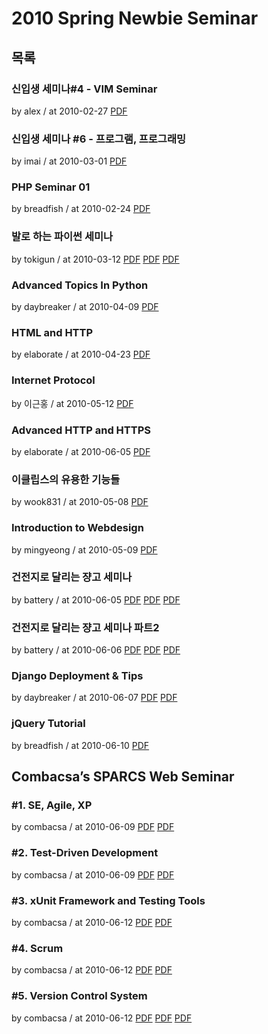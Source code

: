 # 2010 Spring Newbie Seminar

## 목록

### 신입생 세미나#4 - VIM Seminar

by alex / at 2010-02-27
[PDF](https://s3.ap-northeast-2.amazonaws.com/sparcs.home/seminars/alex-20100227-1.pptx)

### 신입생 세미나 #6 - 프로그램, 프로그래밍

by imai / at 2010-03-01
[PDF](https://s3.ap-northeast-2.amazonaws.com/sparcs.home/seminars/imai-20100303-1.pptx)

### PHP Seminar 01

by breadfish / at 2010-02-24
[PDF](https://s3.ap-northeast-2.amazonaws.com/sparcs.home/seminars/breadfish-20100224-1.ppt)

### 발로 하는 파이썬 세미나

by tokigun / at 2010-03-12
[PDF](https://s3.ap-northeast-2.amazonaws.com/sparcs.home/seminars/tokigun-20100312-1.pdf)
[PDF](https://s3.ap-northeast-2.amazonaws.com/sparcs.home/seminars/tokigun-20100312-2.pptx)
[PDF](https://s3.ap-northeast-2.amazonaws.com/sparcs.home/seminars/tokigun-20100312-3.py)

### Advanced Topics In Python

by daybreaker / at 2010-04-09
[PDF](https://s3.ap-northeast-2.amazonaws.com/sparcs.home/seminars/daybreaker-20100409-1.pptx)

### HTML and HTTP

by elaborate / at 2010-04-23
[PDF](https://s3.ap-northeast-2.amazonaws.com/sparcs.home/seminars/elaborate-20100425-1.pptx)

### Internet Protocol

by 이근홍 / at 2010-05-12
[PDF](https://s3.ap-northeast-2.amazonaws.com/sparcs.home/seminars/leeopop-20100512-1.pdf)

### Advanced HTTP and HTTPS

by elaborate / at 2010-06-05
[PDF](https://s3.ap-northeast-2.amazonaws.com/sparcs.home/seminars/elaborate-20100605-1.pptx)

### 이클립스의 유용한 기능들

by wook831 / at 2010-05-08
[PDF](https://s3.ap-northeast-2.amazonaws.com/sparcs.home/seminars/wook831-20100813-1.ppt)

### Introduction to Webdesign

by mingyeong / at 2010-05-09
[PDF](https://s3.ap-northeast-2.amazonaws.com/sparcs.home/seminars/mingyeong-20100509-1.pptx)

### 건전지로 달리는 쟝고 세미나

by battery / at 2010-06-05
[PDF](https://s3.ap-northeast-2.amazonaws.com/sparcs.home/seminars/battery-20100605-1.pdf)
[PDF](https://s3.ap-northeast-2.amazonaws.com/sparcs.home/seminars/battery-20100605-2.ppt)
[PDF](https://s3.ap-northeast-2.amazonaws.com/sparcs.home/seminars/battery-20100605-3.pptx)

### 건전지로 달리는 쟝고 세미나 파트2

by battery / at 2010-06-06
[PDF](https://s3.ap-northeast-2.amazonaws.com/sparcs.home/seminars/battery-20100606-1.pdf)
[PDF](https://s3.ap-northeast-2.amazonaws.com/sparcs.home/seminars/battery-20100606-2.ppt)
[PDF](https://s3.ap-northeast-2.amazonaws.com/sparcs.home/seminars/battery-20100606-3.pptx)

### Django Deployment & Tips

by daybreaker / at 2010-06-07
[PDF](https://s3.ap-northeast-2.amazonaws.com/sparcs.home/seminars/daybreaker-20100607-1.pdf)
[PDF](https://s3.ap-northeast-2.amazonaws.com/sparcs.home/seminars/daybreaker-20100607-2.pptx)

### jQuery Tutorial

by breadfish / at 2010-06-10
[PDF](https://s3.ap-northeast-2.amazonaws.com/sparcs.home/seminars/breadfish-20100610-1.ppt)

## Combacsa’s SPARCS Web Seminar

### \#1. SE, Agile, XP

by combacsa / at 2010-06-09
[PDF](https://s3.ap-northeast-2.amazonaws.com/sparcs.home/seminars/combacsa-20100609-1.ppt)
[PDF](https://s3.ap-northeast-2.amazonaws.com/sparcs.home/seminars/combacsa-20100609-2.pptx)

### \#2. Test-Driven Development

by combacsa / at 2010-06-09
[PDF](https://s3.ap-northeast-2.amazonaws.com/sparcs.home/seminars/combacsa-20100610-1.ppt)
[PDF](https://s3.ap-northeast-2.amazonaws.com/sparcs.home/seminars/combacsa-20100610-2.pptx)

### \#3. xUnit Framework and Testing Tools

by combacsa / at 2010-06-12
[PDF](https://s3.ap-northeast-2.amazonaws.com/sparcs.home/seminars/combacsa-20100612-1.ppt)
[PDF](https://s3.ap-northeast-2.amazonaws.com/sparcs.home/seminars/combacsa-20100612-2.pptx)

### \#4. Scrum

by combacsa / at 2010-06-12
[PDF](https://s3.ap-northeast-2.amazonaws.com/sparcs.home/seminars/combacsa-20100612_1-1.ppt)
[PDF](https://s3.ap-northeast-2.amazonaws.com/sparcs.home/seminars/combacsa-20100612_1-2.pptx)

### \#5. Version Control System

by combacsa / at 2010-06-12
[PDF](https://s3.ap-northeast-2.amazonaws.com/sparcs.home/seminars/combacsa-20100712-1.ppt)
[PDF](https://s3.ap-northeast-2.amazonaws.com/sparcs.home/seminars/combacsa-20100712-2.pptx)
[PDF](https://s3.ap-northeast-2.amazonaws.com/sparcs.home/seminars/combacsa-20100712-3.pdf)
